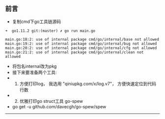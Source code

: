 

## 前言

* 复制cmd下go工具链源码

```
➜  go1.11.2 git:(master) ✗ go run main.go

main.go:18:2: use of internal package cmd/go/internal/base not allowed
main.go:19:2: use of internal package cmd/go/internal/bug not allowed
main.go:20:2: use of internal package cmd/go/internal/cfg not allowed
main.go:21:2: use of internal package cmd/go/internal/clean not allowed
```

* 将包名internal改为pkg
* 接下来要准备两个工具:
* 1. 方便打印log， 我选用 	"qiniupkg.com/x/log.v7"， 方便快速定位到代码行数
* 2. 优雅打印go struct工具 go-spew
*    go get -u github.com/davecgh/go-spew/spew



------